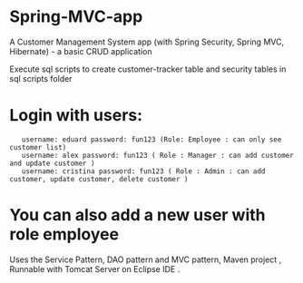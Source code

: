 # Spring-MVC-app

A Customer Management System app (with Spring Security, Spring MVC, Hibernate) - a basic CRUD application

Execute sql scripts to create customer-tracker table and security tables in sql scripts folder


# Login with users:
       username: eduard password: fun123 (Role: Employee : can only see customer list) 
       username: alex password: fun123 ( Role : Manager : can add customer and update customer )
       username: cristina password: fun123 ( Role : Admin : can add customer, update customer, delete customer )
# You can also add a new user with role employee

 Uses the Service Pattern, DAO pattern and MVC pattern, 
 Maven project ,
 Runnable with Tomcat Server on Eclipse IDE .
